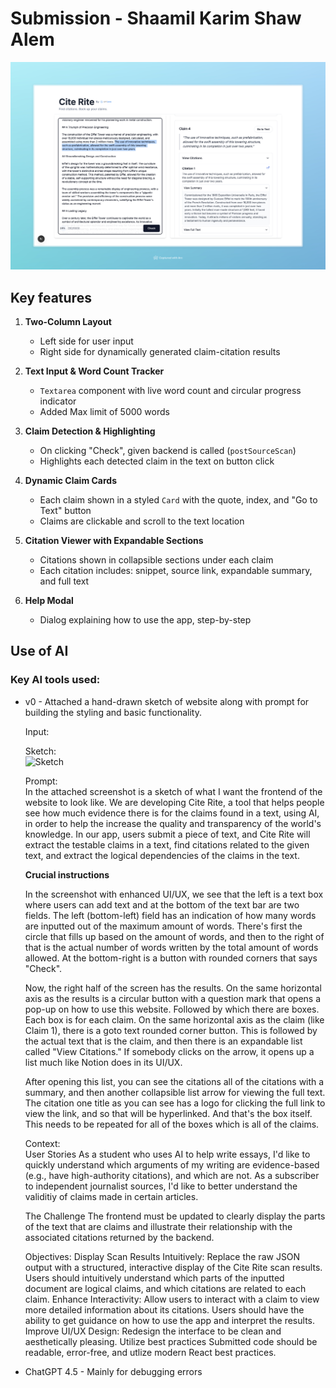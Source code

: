 # Submission - Shaamil Karim Shaw Alem

![Cite Rite](public/localhost_3001.jpeg)


## Key features

1. **Two-Column Layout**  
   - Left side for user input  
   - Right side for dynamically generated claim-citation results

2. **Text Input & Word Count Tracker**  
   - `Textarea` component with live word count and circular progress indicator  
   - Added Max limit of 5000 words 

3. **Claim Detection & Highlighting**  
   - On clicking "Check", given backend is called (`postSourceScan`)  
   - Highlights each detected claim in the text on button click

4. **Dynamic Claim Cards**  
   - Each claim shown in a styled `Card` with the quote, index, and "Go to Text" button  
   - Claims are clickable and scroll to the text location

5. **Citation Viewer with Expandable Sections**  
   - Citations shown in collapsible sections under each claim  
   - Each citation includes: snippet, source link, expandable summary, and full text

6. **Help Modal**  
   - Dialog explaining how to use the app, step-by-step

## Use of AI

### Key AI tools used:

- v0 - Attached a hand-drawn sketch of website along with prompt for building the styling and basic functionality.  
  
  Input:  

  Sketch:  
  ![Sketch](public/sketch.png)  

  Prompt:  
  In the attached screenshot is a sketch of what I want the frontend of the website to look like. We are developing Cite Rite, a tool that helps people see how much evidence there is for the claims found in a text, using AI, in order to help the increase the quality and transparency of the world's knowledge. In our app, users submit a piece of text, and Cite Rite will extract the testable claims in a text, find citations related to the given text, and extract the logical dependencies of the claims in the text.  
    
    **Crucial instructions** 

  In the screenshot with enhanced UI/UX, we see that the left is a text box where users can add text and at the bottom of the text bar are two fields. The left (bottom-left) field has an indication of how many words are inputted out of the maximum amount of words. There's first the circle that fills up based on the amount of words, and then to the right of that is the actual number of words written by the total amount of words allowed. At the bottom-right is a button with rounded corners that says "Check".  

  Now, the right half of the screen has the results. On the same horizontal axis as the results is a circular button with a question mark that opens a pop-up on how to use this website. Followed by which there are boxes. Each box is for each claim. On the same horizontal axis as the claim (like Claim 1), there is a goto text rounded corner button. This is followed by the actual text that is the claim, and then there is an expandable list called "View Citations." If somebody clicks on the arrow, it opens up a list much like Notion does in its UI/UX.

  After opening this list, you can see the citations all of the citations with a summary, and then another collapsible list arrow for viewing the full text. The citation one title as you can see has a logo for clicking the full link to view the link, and so that will be hyperlinked. And that's the box itself. This needs to be repeated for all of the boxes which is all of the claims.  
  
  Context:  
  User Stories
As a student who uses AI to help write essays, I'd like to quickly understand which arguments of my writing are evidence-based (e.g., have high-authority citations), and which are not.
As a subscriber to independent journalist sources, I'd like to better understand the validitiy of claims made in certain articles.  
  
  The Challenge
The frontend must be updated to clearly display the parts of the text that are claims and illustrate their relationship with the associated citations returned by the backend.  
  
  Objectives:
Display Scan Results Intuitively:
Replace the raw JSON output with a structured, interactive display of the Cite Rite scan results.
Users should intuitively understand which parts of the inputted document are logical claims, and which citations are related to each claim.
Enhance Interactivity:
Allow users to interact with a claim to view more detailed information about its citations.
Users should have the ability to get guidance on how to use the app and interpret the results.
Improve UI/UX Design:
Redesign the interface to be clean and aesthetically pleasing.
Utilize best practices
Submitted code should be readable, error-free, and utlize modern React best practices.

- ChatGPT 4.5 - Mainly for debugging errors



